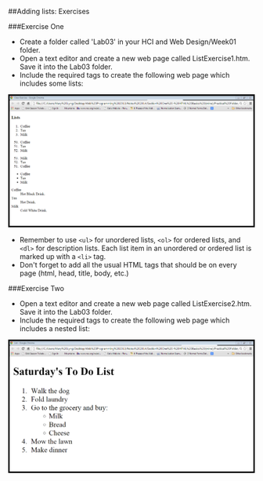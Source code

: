 ##Adding lists: Exercises

###Exercise One

- Create a folder called 'Lab03' in your HCI and Web Design/Week01 folder. 
- Open a text editor and create a new web page called ListExercise1.htm. Save it into the Lab03 folder.
- Include the required tags to create the following web page which includes some lists:

![](./img/exercise1.png)

- Remember to use `<ul>` for unordered lists, `<ol>` for ordered lists, and `<dl>` for description lists. Each list item in an unordered or ordered list is marked up with a `<li>` tag.
- Don't forget to add all the usual HTML tags that should be on every page (html, head, title, body, etc.)


###Exercise Two

- Open a text editor and create a new web page called ListExercise2.htm.  Save it into the Lab03 folder.
- Include the required tags to create the following web page which includes a nested list:

![](./img/exercise2.png)